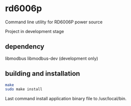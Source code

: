 # rd6006p

Command line utility for RD6006P power source

Project in development stage

## dependency

libmodbus
libmodbus-dev (development only)

## building and installation

```bash
make
sudo make install 
```
Last command install application binary file to /usr/local/bin. 
